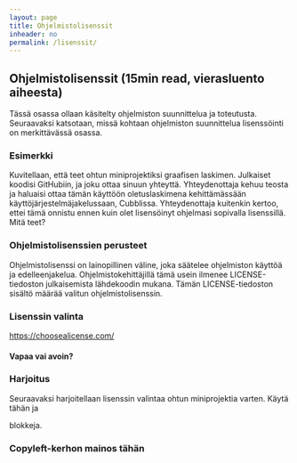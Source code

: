 ```yaml
---
layout: page
title: Ohjelmistolisenssit
inheader: no
permalink: /lisenssit/
---
```


## Ohjelmistolisenssit (15min read, vierasluento aiheesta)

Tässä osassa ollaan käsitelty ohjelmiston suunnittelua ja toteutusta. Seuraavaksi katsotaan, missä kohtaan ohjelmiston suunnittelua lisenssöinti on merkittävässä osassa.

### Esimerkki

Kuvitellaan, että teet ohtun miniprojektiksi graafisen laskimen. Julkaiset koodisi GitHubiin, ja joku ottaa sinuun yhteyttä. Yhteydenottaja kehuu teosta ja haluaisi ottaa tämän käyttöön oletuslaskimena kehittämässään käyttöjärjestelmäjakelussaan, Cubblissa. Yhteydenottaja kuitenkin kertoo, ettei tämä onnistu ennen kuin olet lisensöinyt ohjelmasi sopivalla lisenssillä. Mitä teet?

### Ohjelmistolisenssien perusteet
Ohjelmistolisenssi on lainopillinen väline, joka säätelee ohjelmiston käyttöä ja edelleenjakelua. Ohjelmistokehittäjillä tämä usein ilmenee LICENSE-tiedoston julkaisemista lähdekoodin mukana. Tämän LICENSE-tiedoston sisältö määrää valitun ohjelmistolisenssin. 

### Lisenssin valinta
https://choosealicense.com/

#### Vapaa vai avoin?

### Harjoitus
Seuraavaksi harjoitellaan lisenssin valintaa ohtun miniprojektia varten. Käytä tähän <detail> ja <summary> blokkeja.

### Copyleft-kerhon mainos tähän